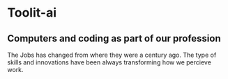 <html>
    <head>
    </head>
    <body>
        <h1>Toolit-ai</h1>
      <h2>Computers and coding as part of our profession</h2>
      <p>The Jobs has changed from where they were a century ago. The type of skills and innovations have been always transforming how we percieve work.</p>
    </body>
</html>
